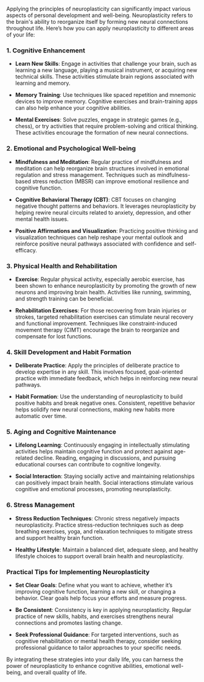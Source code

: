 Applying the principles of neuroplasticity can significantly impact various aspects of personal development and well-being. Neuroplasticity refers to the brain's ability to reorganize itself by forming new neural connections throughout life. Here’s how you can apply neuroplasticity to different areas of your life:

### **1. Cognitive Enhancement**

- **Learn New Skills**: Engage in activities that challenge your brain, such as learning a new language, playing a musical instrument, or acquiring new technical skills. These activities stimulate brain regions associated with learning and memory.

- **Memory Training**: Use techniques like spaced repetition and mnemonic devices to improve memory. Cognitive exercises and brain-training apps can also help enhance your cognitive abilities.

- **Mental Exercises**: Solve puzzles, engage in strategic games (e.g., chess), or try activities that require problem-solving and critical thinking. These activities encourage the formation of new neural connections.

### **2. Emotional and Psychological Well-being**

- **Mindfulness and Meditation**: Regular practice of mindfulness and meditation can help reorganize brain structures involved in emotional regulation and stress management. Techniques such as mindfulness-based stress reduction (MBSR) can improve emotional resilience and cognitive function.

- **Cognitive Behavioral Therapy (CBT)**: CBT focuses on changing negative thought patterns and behaviors. It leverages neuroplasticity by helping rewire neural circuits related to anxiety, depression, and other mental health issues.

- **Positive Affirmations and Visualization**: Practicing positive thinking and visualization techniques can help reshape your mental outlook and reinforce positive neural pathways associated with confidence and self-efficacy.

### **3. Physical Health and Rehabilitation**

- **Exercise**: Regular physical activity, especially aerobic exercise, has been shown to enhance neuroplasticity by promoting the growth of new neurons and improving brain health. Activities like running, swimming, and strength training can be beneficial.

- **Rehabilitation Exercises**: For those recovering from brain injuries or strokes, targeted rehabilitation exercises can stimulate neural recovery and functional improvement. Techniques like constraint-induced movement therapy (CIMT) encourage the brain to reorganize and compensate for lost functions.

### **4. Skill Development and Habit Formation**

- **Deliberate Practice**: Apply the principles of deliberate practice to develop expertise in any skill. This involves focused, goal-oriented practice with immediate feedback, which helps in reinforcing new neural pathways.

- **Habit Formation**: Use the understanding of neuroplasticity to build positive habits and break negative ones. Consistent, repetitive behavior helps solidify new neural connections, making new habits more automatic over time.

### **5. Aging and Cognitive Maintenance**

- **Lifelong Learning**: Continuously engaging in intellectually stimulating activities helps maintain cognitive function and protect against age-related decline. Reading, engaging in discussions, and pursuing educational courses can contribute to cognitive longevity.

- **Social Interaction**: Staying socially active and maintaining relationships can positively impact brain health. Social interactions stimulate various cognitive and emotional processes, promoting neuroplasticity.

### **6. Stress Management**

- **Stress Reduction Techniques**: Chronic stress negatively impacts neuroplasticity. Practice stress-reduction techniques such as deep breathing exercises, yoga, and relaxation techniques to mitigate stress and support healthy brain function.

- **Healthy Lifestyle**: Maintain a balanced diet, adequate sleep, and healthy lifestyle choices to support overall brain health and neuroplasticity.

### **Practical Tips for Implementing Neuroplasticity**

- **Set Clear Goals**: Define what you want to achieve, whether it’s improving cognitive function, learning a new skill, or changing a behavior. Clear goals help focus your efforts and measure progress.

- **Be Consistent**: Consistency is key in applying neuroplasticity. Regular practice of new skills, habits, and exercises strengthens neural connections and promotes lasting change.

- **Seek Professional Guidance**: For targeted interventions, such as cognitive rehabilitation or mental health therapy, consider seeking professional guidance to tailor approaches to your specific needs.

By integrating these strategies into your daily life, you can harness the power of neuroplasticity to enhance cognitive abilities, emotional well-being, and overall quality of life.